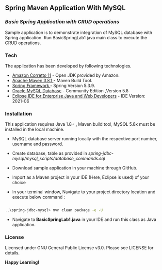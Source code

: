 ## Spring Maven Application With MySQL

### _Basic Spring Application with CRUD operations_

Sample application is to demonstrate integration of MySQL database with Spring application.
Run BasicSpringLab1.java main class to execute the CRUD operations.

### Tech

The application has been developed by following technologies.


- [Amazon Corretto 11](https://docs.aws.amazon.com/corretto/) - Open JDK provided by Amazon.
- [Apache Maven 3.8.1 ](https://maven.apache.org/download.cgi) - Maven Build Tool.
- [Spring Framework ](https://spring.io/) - Spring Version 5.3.9.
- [Oracle MySQL Database](https://dev.mysql.com/downloads/mysql/) - Community Edition ,Version 5.8
- [Eclipse IDE for Enterprise Java and Web Developers](https://www.eclipse.org/downloads/packages/) - IDE Version: 2021-06

### Installation

This application requires Java 1.8+ , Maven build tool, MySQL 5.8x must be installed in the local machine.


- MySQL database server running locally with the respective port number, username and password.

- Create database, table as provided in  _spring-jdbc-mysql/mysql_scripts/database_commands.sql_

- Download sample application in your machine through GitHub.

- Import as a Maven project in your IDE (Here, Eclipse is used) of your choice

- In your terminal window, Navigate to your project directory location and execute below command :

```sh

..\spring-jdbc-mysql> mvn clean package -e -U

```
- Navigate to **BasicSpringLab1.java** in your IDE and run this class as Java application.


### License

Licensed under GNU General Public License v3.0. Please see LICENSE for details.


**Happy Learning!**